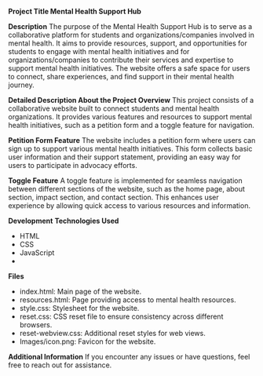 **Project Title
Mental Health Support Hub**

**Description**
The purpose of the Mental Health Support Hub is to serve as a collaborative platform for students and organizations/companies involved in mental health. It aims to provide resources, support, and opportunities for students to engage with mental health initiatives and for organizations/companies to contribute their services and expertise to support mental health initiatives. The website offers a safe space for users to connect, share experiences, and find support in their mental health journey.

**Detailed Description About the Project Overview**
This project consists of a collaborative website built to connect students and mental health organizations. It provides various features and resources to support mental health initiatives, such as a petition form and a toggle feature for navigation.

**Petition Form Feature**
The website includes a petition form where users can sign up to support various mental health initiatives. This form collects basic user information and their support statement, providing an easy way for users to participate in advocacy efforts.

**Toggle Feature**
A toggle feature is implemented for seamless navigation between different sections of the website, such as the home page, about section, impact section, and contact section. This enhances user experience by allowing quick access to various resources and information.

**Development**
**Technologies Used**
- HTML
- CSS
- JavaScript
- 
**Files**
- index.html: Main page of the website.
- resources.html: Page providing access to mental health resources.
- style.css: Stylesheet for the website.
- reset.css: CSS reset file to ensure consistency across different browsers.
- reset-webview.css: Additional reset styles for web views.
- Images/icon.png: Favicon for the website.

**Additional Information**
If you encounter any issues or have questions, feel free to reach out for assistance.
